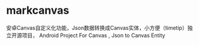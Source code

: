 # markcanvas
安卓Canvas自定义化功能，Json数据转换成Canvas实体，小方便（timetip）独立开源项目， Android Project For Canvas , Json to Canvas Entity
